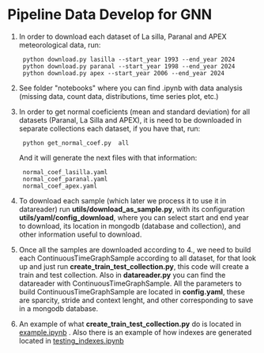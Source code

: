 # Pipeline Data Develop for GNN 

1. In order to download each dataset of La silla, Paranal and APEX meteorological data, run:

        python download.py lasilla --start_year 1993 --end_year 2024
        python download.py paranal --start_year 1998 --end_year 2024
        python download.py apex --start_year 2006 --end_year 2024

2. See folder "notebooks" where you can find .ipynb with data analysis (missing data, count data, distributions, time series plot, etc.)

3. In order to get normal coeficients (mean and standard deviation) for all datasets (Paranal, La Silla and APEX), it is need to be downloaded in separate collections each dataset, if you have that, run:

        python get_normal_coef.py  all

    And it will generate the next files with that information:
    
        normal_coef_lasilla.yaml
        normal_coef_paranal.yaml
        normal_coef_apex.yaml
        
4. To download each sample (which later we process it to use it in datareader) run **utils/download_as_sample.py**, with its configuration **utils/yaml/config_download**, where you can select start and end year to download, its location in mongodb (database and collection), and other information useful to download. 

5. Once all the samples are downloaded according to 4., we need to build each ContinuousTimeGraphSample according to all dataset, for that look up and just run **create_train_test_collection.py**, this code will create a train and test collection. Also in **datareader.py** you can find the datareader with ContinuousTimeGraphSample. All the parameters to build ContinuousTimeGraphSample are located in **config.yaml**, these are sparcity, stride and context lenght, and other corresponding to save in a mongodb database.

6. An example of what **create_train_test_collection.py** do is located in [example.ipynb](example.ipynb) . Also there is an example of how indexes are generated located in [testing_indexes.ipynb](testing_indexes.ipynb)